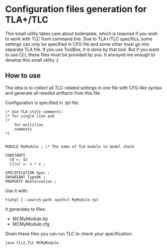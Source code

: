 # Configuration files generation for TLA+/TLC

This small utility takes care about boilerplate, which is required if you wish to work with TLC
from command line. Due to TLA+/TLC specifics, some settings can only be specified in CFG file and
some other must go into separate TLA file. If you use ToolBox, it is done by that tool.
But if you want to use CLI, these files must be provided by you. It annoyed me enough to develop
this small utility :)

## How to use

The idea is to collect all TLC-related settings in one file with CFG-like syntax and generate all
needed artifacts from this file.

Configuration is specified in <filename>.tpl file:

```
\* Use TLA-style comments:
\* for single line and
(*
    for multiline
    comments
*)


MODULE MyModule ; \* The name of TLA module to model check

CONSTANTS
  C0 <- 42
  C1(x) <- x * x ;

SPECIFICATION Spec ;
INVARIANT TypeOK ;
PROPERTY NoStarvation ;

```

Use it with:

```
tlatpl [--search-path <path>] MyModule.tpl
```

It generates to files:

* MCMyModule.tla
* MCMyModule.cfg

Given these files you can run TLC to check your specification:

```
java tlc2.TLC MCMyModule
```
